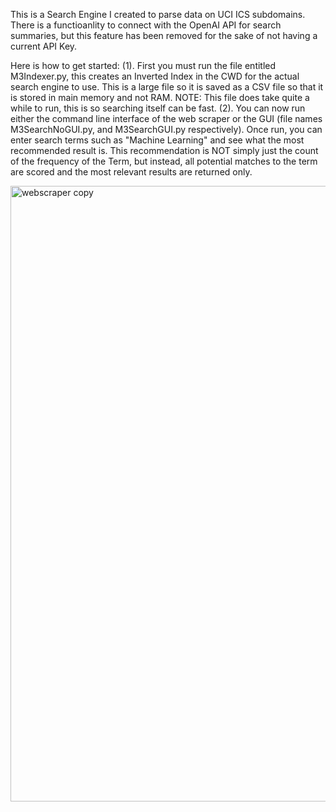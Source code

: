 This is a Search Engine I created to parse data on UCI ICS subdomains. There is a functioanlity to connect with the OpenAI API for search summaries, but this feature has been removed for the sake of not having a current API Key. 

Here is how to get started:
(1). First you must run the file entitled M3Indexer.py, this creates an Inverted Index in the CWD for the actual search engine to use. This is a large file so it is saved as a CSV file so that it is stored in main memory and not RAM. NOTE: This file does take quite a while to run, this is so searching itself can be fast. 
(2). You can now run either the command line interface of the web scraper or the GUI (file names M3SearchNoGUI.py, and M3SearchGUI.py respectively). 
Once run, you can enter search terms such as "Machine Learning" and see what the most recommended result is. This recommendation is NOT simply just the count of the frequency of the Term, but instead, all potential matches to the term are scored and the most relevant results are returned only.



<img width="985" alt="webscraper copy" src="https://github.com/amiramadmairaj/SearchEngine/assets/75645123/2f24a73e-701a-4285-a83e-deecb2cd87d4">
